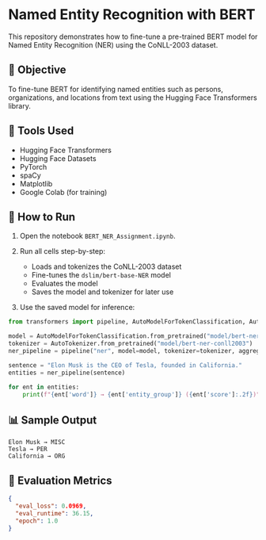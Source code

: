 # Named Entity Recognition with BERT 

This repository demonstrates how to fine-tune a pre-trained BERT model for Named Entity Recognition (NER) using the CoNLL-2003 dataset.

## 📌 Objective

To fine-tune BERT for identifying named entities such as persons, organizations, and locations from text using the Hugging Face Transformers library.

## 🧰 Tools Used

- Hugging Face Transformers
- Hugging Face Datasets
- PyTorch
- spaCy
- Matplotlib
- Google Colab (for training)

## 🚀 How to Run

1. Open the notebook `BERT_NER_Assignment.ipynb`.
2. Run all cells step-by-step:
   - Loads and tokenizes the CoNLL-2003 dataset
   - Fine-tunes the `dslim/bert-base-NER` model
   - Evaluates the model
   - Saves the model and tokenizer for later use

3. Use the saved model for inference:

```python
from transformers import pipeline, AutoModelForTokenClassification, AutoTokenizer

model = AutoModelForTokenClassification.from_pretrained("model/bert-ner-conll2003")
tokenizer = AutoTokenizer.from_pretrained("model/bert-ner-conll2003")
ner_pipeline = pipeline("ner", model=model, tokenizer=tokenizer, aggregation_strategy="simple")

sentence = "Elon Musk is the CEO of Tesla, founded in California."
entities = ner_pipeline(sentence)

for ent in entities:
    print(f"{ent['word']} → {ent['entity_group']} ({ent['score']:.2f})")
```

## 📊 Sample Output

```
Elon Musk → MISC
Tesla → PER
California → ORG
```

## 📄 Evaluation Metrics

```json
{
  "eval_loss": 0.0969,
  "eval_runtime": 36.15,
  "epoch": 1.0
}



